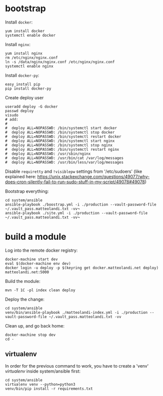 # bootstrap

Install `docker`:

    yum install docker
    systemctl enable docker

Install `nginx`:

    yum install nginx
    rm /etc/nginx/nginx.conf
    ln -s /data/nginx/nginx.conf /etc/nginx/nginx.conf
    systemctl enable nginx

Install `docker-py`:

    easy_install pip
    pip install docker-py

Create deploy user

    useradd deploy -G docker
    passwd deploy
    visudo
    # add:
    #
    #  deploy ALL=NOPASSWD: /bin/systemctl start docker
    #  deploy ALL=NOPASSWD: /bin/systemctl stop docker
    #  deploy ALL=NOPASSWD: /bin/systemctl restart docker
    #  deploy ALL=NOPASSWD: /bin/systemctl start nginx
    #  deploy ALL=NOPASSWD: /bin/systemctl stop nginx
    #  deploy ALL=NOPASSWD: /bin/systemctl restart nginx
    #  deploy ALL=NOPASSWD: /usr/sbin/nginx
    #  deploy ALL=NOPASSWD: /usr/bin/cat /var/log/messages
    #  deploy ALL=NOPASSWD: /usr/bin/less/var/log/messages

Disable `requiretty` and `!visiblepw` settings from '/etc/sudoers' (like
explained here:
<https://unix.stackexchange.com/questions/49077/why-does-cron-silently-fail-to-run-sudo-stuff-in-my-script/49078#49078>)

Bootstrap everything:

    cd system/ansible
    ansible-playbook ./boostrap.yml -i ./production --vault-password-file ~/.vault_pass.matteolandi.txt -vv¬
    ansible-playbook ./site.yml -i ./production --vault-password-file ~/.vault_pass.matteolandi.txt -vv¬

# build a module

Log into the remote docker registry:

    docker-machine start dev
    eval $(docker-machine env dev)
    docker login -u deploy -p $(keyring get docker.matteolandi.net deploy) matteolandi.net:5000

Build the module:

    mvn -T 1C -pl index clean deploy

Deploy the change:

    cd system/ansible
    venv/bin/ansible-playbook ./matteolandi-index.yml -i ./production --vault-password-file ~/.vault_pass.matteolandi.txt -vv

Clean up, and go back home:

    docker-machine stop dev
    cd -

## virtualenv

In order for the previous command to work, you have to create a 'venv'
_virtualenv_ inside system/ansible first:

    cd system/ansible
    virtualenv venv --python=python3
    venv/bin/pip install -r requirements.txt
